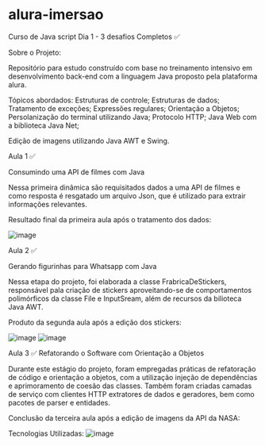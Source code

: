 # alura-imersao
Curso de Java script Dia 1 - 3 desafios Completos ✅

Sobre o Projeto:

Repositório para estudo construído com base no treinamento intensivo em desenvolvimento back-end com a linguagem Java proposto pela plataforma alura.

Tópicos abordados:
Estruturas de controle;
Estruturas de dados;
Tratamento de exceções;
Expressões regulares;
Orientação a Objetos;
Persolanização do terminal utilizando Java;
Protocolo HTTP;
Java Web com a biblioteca Java Net;

Edição de imagens utilizando Java AWT e Swing.

Aula 1 ✅

Consumindo uma API de filmes com Java

Nessa primeira dinâmica são requisitados dados a uma API de filmes e como resposta é resgatado um arquivo Json, que é utilizado para extrair informações relevantes.

Resultado final da primeira aula após o tratamento dos dados:

![image](https://user-images.githubusercontent.com/125091849/229579691-6b404755-d389-472e-be37-25adcf46d1dd.png)


Aula 2 ✅

Gerando figurinhas para Whatsapp com Java

Nessa etapa do projeto, foi elaborada a classe FrabricaDeStickers, responsável pala criação de stickers aproveitando-se de comportamentos polimórficos da classe File e InputSream, além de recursos da bilioteca Java AWT.

Produto da segunda aula após a edição dos stickers:

![image](https://user-images.githubusercontent.com/125091849/229579786-d9139019-7f87-4626-aac3-1e57cb3ce0de.png)
![image](https://user-images.githubusercontent.com/125091849/229579830-3c2218c4-7b81-4254-91fd-a955e4bc46c3.png)



Aula 3 ✅
Refatorando o Software com Orientação a Objetos

Durante este estágio do projeto, foram empregadas práticas de refatoração de código e orientação a objetos, com a utilização injeção de dependências e aprimoramento de coesão das classes. Também foram criadas camadas de serviço com clientes HTTP extratores de dados e geradores, bem como pacotes de parser e entidades.

Conclusão da terceira aula após a edição de imagens da API da NASA:


Tecnologias Utilizadas:
![image](https://user-images.githubusercontent.com/125091849/229580024-fa1cbd20-5847-4dc7-ae0d-1a274987968b.png)
